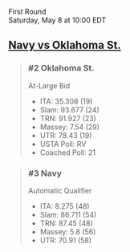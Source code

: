 First Round  
Saturday, May 8 at 10:00 EDT
## [Navy vs Oklahoma St.](https://www.ncaa.com/game/5833392) 

> ### #2 Oklahoma St.  
> At-Large Bid  
> - ITA: 35.308 (19)  
> - Slam: 93.677 (24)  
> - TRN: 91.927 (23)  
> - Massey: 7.54 (29)  
> - UTR: 78.43 (19)  
> - USTA Poll: RV  
> - Coached Poll: 21  

> ### #3 Navy  
> Automatic Qualifier  
> - ITA: 8.275 (48)  
> - Slam: 86.711 (54)  
> - TRN: 87.45 (48)  
> - Massey: 5.8 (56)  
> - UTR: 70.91 (58)  